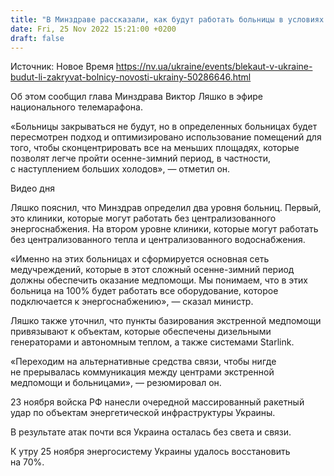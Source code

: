 ```yaml
---
title: "В Минздраве рассказали, как будут работать больницы в условиях блэкаута"
date: Fri, 25 Nov 2022 15:21:00 +0200
draft: false
---
```

Источник: Новое Время https://nv.ua/ukraine/events/blekaut-v-ukraine-budut-li-zakryvat-bolnicy-novosti-ukrainy-50286646.html


 Об этом сообщил глава Минздрава Виктор Ляшко в эфире национального телемарафона.

«Больницы закрываться не будут, но в определенных больницах будет пересмотрен подход и оптимизировано использование помещений для того, чтобы сконцентрировать все на меньших площадях, которые позволят легче пройти осенне-зимний период, в частности, с наступлением больших холодов», — отметил он.

 Видео дня   

Ляшко пояснил, что Минздрав определил два уровня больниц. Первый, это клиники, которые могут работать без централизованного энергоснабжения. На втором уровне клиники, которые могут работать без централизованного тепла и централизованного водоснабжения.

«Именно на этих больницах и сформируется основная сеть медучреждений, которые в этот сложный осенне-зимний период должны обеспечить оказание медпомощи. Мы понимаем, что в этих больница на 100% будет работать все оборудование, которое подключается к энергоснабжению», — сказал министр.

Ляшко также уточнил, что пункты базирования экстренной медпомощи привязывают к объектам, которые обеспечены дизельными генераторами и автономным теплом, а также системами Starlink.

«Переходим на альтернативные средства связи, чтобы нигде не прерывалась коммуникация между центрами экстренной медпомощи и больницами», — резюмировал он.

23 ноября войска РФ нанесли очередной массированный ракетный удар по объектам энергетической инфраструктуры Украины.

В результате атак почти вся Украина осталась без света и связи.

К утру 25 ноября энергосистему Украины удалось восстановить на 70%.
